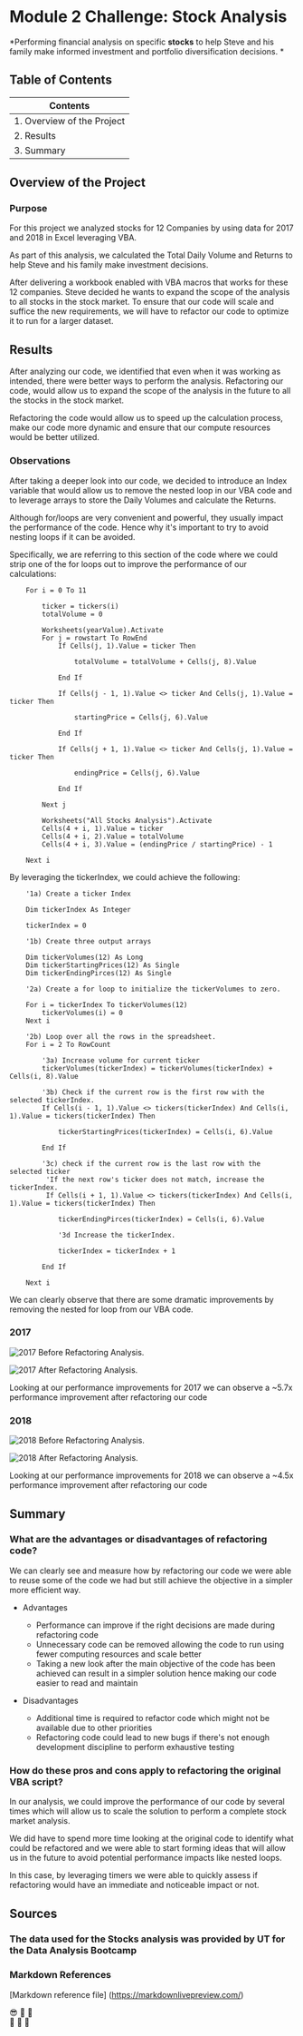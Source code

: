# Module 2 Challenge: Stock Analysis
*Performing financial analysis on specific **stocks** to help Steve and his family make informed investment and portfolio diversification decisions. *

## Table of Contents

|Contents                   |
|---------------------------|
|1. Overview of the Project |
|2. Results                 |
|3. Summary                 |

## Overview of the Project

### Purpose 

For this project we analyzed stocks for 12 Companies by using data for 2017 and 2018 in Excel leveraging VBA. 

As part of this analysis, we calculated the Total Daily Volume and Returns to help Steve and his family make investment decisions.

After delivering a workbook enabled with VBA macros that works for these 12 companies. Steve decided he wants to expand the scope of the analysis to all stocks in the stock market. To ensure that our code will scale and suffice the new requirements, we will have to refactor our code to optimize it to run for a larger dataset. 

## Results

After analyzing our code, we identified that even when it was working as intended, there were better ways to perform the analysis. Refactoring our code, would allow us to expand the scope of the analysis in the future to all the stocks in the stock market. 

Refactoring the code would allow us to speed up the calculation process, make our code more dynamic and ensure that our compute resources would be better utilized. 

### Observations

After taking a deeper look into our code, we decided to introduce an Index variable that would allow us to remove the nested loop in our VBA code and to leverage arrays to store the Daily Volumes and calculate the Returns. 

Although for/loops are very convenient and powerful, they usually impact the performance of the code. Hence why it's important to try to avoid nesting loops if it can be avoided.

Specifically, we are referring to this section of the code where we could strip one of the for loops out to improve the performance of our calculations:

```vba
    For i = 0 To 11
    
        ticker = tickers(i)
        totalVolume = 0
        
        Worksheets(yearValue).Activate
        For j = rowstart To RowEnd
            If Cells(j, 1).Value = ticker Then
                
                totalVolume = totalVolume + Cells(j, 8).Value
            
            End If
        
            If Cells(j - 1, 1).Value <> ticker And Cells(j, 1).Value = ticker Then
            
                startingPrice = Cells(j, 6).Value
        
            End If
        
            If Cells(j + 1, 1).Value <> ticker And Cells(j, 1).Value = ticker Then
        
                endingPrice = Cells(j, 6).Value
        
            End If
            
        Next j
        
        Worksheets("All Stocks Analysis").Activate
        Cells(4 + i, 1).Value = ticker
        Cells(4 + i, 2).Value = totalVolume
        Cells(4 + i, 3).Value = (endingPrice / startingPrice) - 1
        
    Next i
```
By leveraging the tickerIndex, we could achieve the following:

```vba
    '1a) Create a ticker Index
    
    Dim tickerIndex As Integer
    
    tickerIndex = 0

    '1b) Create three output arrays
    
    Dim tickerVolumes(12) As Long
    Dim tickerStartingPrices(12) As Single
    Dim tickerEndingPirces(12) As Single
    
    '2a) Create a for loop to initialize the tickerVolumes to zero.
    
    For i = tickerIndex To tickerVolumes(12)
        tickerVolumes(i) = 0
    Next i
        
    '2b) Loop over all the rows in the spreadsheet.
    For i = 2 To RowCount
    
        '3a) Increase volume for current ticker
        tickerVolumes(tickerIndex) = tickerVolumes(tickerIndex) + Cells(i, 8).Value
        
        '3b) Check if the current row is the first row with the selected tickerIndex.
        If Cells(i - 1, 1).Value <> tickers(tickerIndex) And Cells(i, 1).Value = tickers(tickerIndex) Then
            
            tickerStartingPrices(tickerIndex) = Cells(i, 6).Value
        
        End If
        
        '3c) check if the current row is the last row with the selected ticker
         'If the next row's ticker does not match, increase the tickerIndex.
         If Cells(i + 1, 1).Value <> tickers(tickerIndex) And Cells(i, 1).Value = tickers(tickerIndex) Then
        
            tickerEndingPirces(tickerIndex) = Cells(i, 6).Value

            '3d Increase the tickerIndex.
            
            tickerIndex = tickerIndex + 1
            
        End If
    
    Next i
```

We can clearly observe that there are some dramatic improvements by removing the nested for loop from our VBA code.

### 2017

![2017 Before Refactoring Analysis.](/Resources/VBA_Challenge_2017_Before.png " Timing of processing the 2017 dataset Before refactoring.")

![2017 After Refactoring Analysis.](/Resources/VBA_Challenge_2017.png " Timing of processing the 2017 dataset after refactoring.")

Looking at our performance improvements for 2017 we can observe a ~5.7x performance improvement after refactoring our code

### 2018

![2018 Before Refactoring Analysis.](/Resources/VBA_Challenge_2018_Before.png " Timing of processing the 2018 dataset Before refactoring.")

![2018 After Refactoring Analysis.](/Resources/VBA_Challenge_2018.png " Timing of processing the 2018 dataset after refactoring .")

Looking at our performance improvements for 2018 we can observe a ~4.5x performance improvement after refactoring our code

## Summary

### What are the advantages or disadvantages of refactoring code?

We can clearly see and measure how by refactoring our code we were able to reuse some of the code we had but still achieve the objective in a simpler more efficient way. 

- Advantages
  - Performance can improve if the right decisions are made during refactoring code
  - Unnecessary code can be removed allowing the code to run using fewer computing resources and scale better
  - Taking a new look after the main objective of the code has been achieved can result in a simpler solution hence making our code easier to read and maintain

- Disadvantages
  - Additional time is required to refactor code which might not be available due to other priorities
  - Refactoring code could lead to new bugs if there's not enough development discipline to perform exhaustive testing

### How do these pros and cons apply to refactoring the original VBA script?

In our analysis, we could improve the performance of our code by several times which will allow us to scale the solution to perform a complete stock market analysis. 

We did have to spend more time looking at the original code to identify what could be refactored and we were able to start forming ideas that will allow us in the future to avoid potential performance impacts like nested loops.

In this case, by leveraging timers we were able to quickly assess if refactoring would have an immediate and noticeable impact or not.

## Sources

### The data used for the Stocks analysis was provided by UT for the Data Analysis Bootcamp

### Markdown References
[Markdown reference file] (https://markdownlivepreview.com/)

:sunglasses: :space_invader: :robot:	
:see_no_evil: :hear_no_evil: :speak_no_evil:

